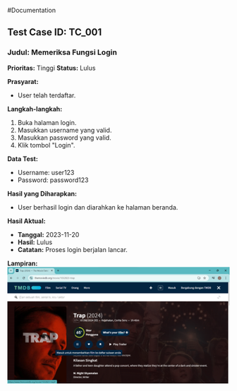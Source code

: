 #Documentation 
## Test Case ID: TC_001
### Judul: Memeriksa Fungsi Login
**Prioritas:** Tinggi
**Status:** Lulus

**Prasyarat:**
* User telah terdaftar.

**Langkah-langkah:**
1. Buka halaman login.
2. Masukkan username yang valid.
3. Masukkan password yang valid.
4. Klik tombol "Login".

**Data Test:**
* Username: user123
* Password: password123

**Hasil yang Diharapkan:**
* User berhasil login dan diarahkan ke halaman beranda.

**Hasil Aktual:**
* **Tanggal:** 2023-11-20
* **Hasil:** Lulus
* **Catatan:** Proses login berjalan lancar.

**Lampiran:**
![alt Test Case TC020](https://github.com/ririfka08/technical-test-rifka/blob/main/images/ind/tc001.png)
